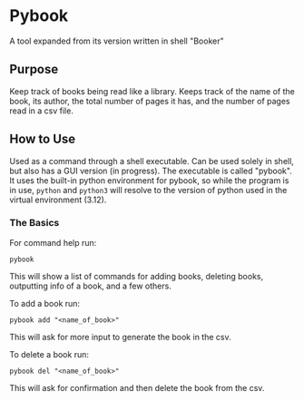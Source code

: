 # Pybook

A tool expanded from its version written in shell "Booker"

## Purpose

Keep track of books being read like a library. Keeps track of the name of the book, its author, the total number of pages it has, and the number of pages read in a csv file.

## How to Use

Used as a command through a shell executable. Can be used solely in shell, but also has a GUI version (in progress). The executable is called "pybook". It uses the built-in python environment for pybook, so while the program is in use, `python` and `python3` will resolve to the version of python used in the virtual environment (3.12).

### The Basics

For command help run:

    pybook
    
This will show a list of commands for adding books, deleting books, outputting info of a book, and a few others.

To add a book run:

    pybook add "<name_of_book>"
    
This will ask for more input to generate the book in the csv.

To delete a book run:

    pybook del "<name_of_book>"
    
This will ask for confirmation and then delete the book from the csv.
